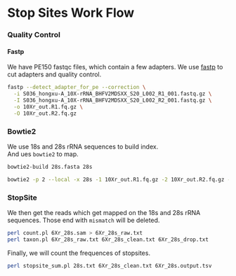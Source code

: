 # Stop Sites Work Flow
### Quality Control
#### Fastp
We have PE150 fastqc files, which contain a few adapters.  We use [fastp](https://github.com/OpenGene/fastp) to cut adapters and quality control.  
```bash
fastp --detect_adapter_for_pe --correction \
  -i S036_hongxu-A_10X-rRNA_BHFV2MDSXX_S20_L002_R1_001.fastq.gz \
  -I S036_hongxu-A_10X-rRNA_BHFV2MDSXX_S20_L002_R2_001.fastq.gz \
  -o 10Xr_out.R1.fq.gz \
  -O 10Xr_out.R2.fq.gz
```


### Bowtie2
We use 18s and 28s rRNA sequences to build index.  
And ues ` bowtie2 ` to map.
```bash
bowtie2-build 28s.fasta 28s

bowtie2 -p 2 --local -x 28s -1 10Xr_out.R1.fq.gz -2 10Xr_out.R2.fq.gz -S 10Xr_28s.sam
```


### StopSite
We then get the reads which get mapped on the 18s and 28s rRNA sequences. Those end with ` mismatch ` will be deleted.
```bash
perl count.pl 6Xr_28s.sam > 6Xr_28s_raw.txt
perl taxon.pl 6Xr_28s_raw.txt 6Xr_28s_clean.txt 6Xr_28s_drop.txt
```
Finally, we will count the frequences of stopsites.
```bash
perl stopsite_sum.pl 28s.txt 6Xr_28s_clean.txt 6Xr_28s.output.tsv
```
